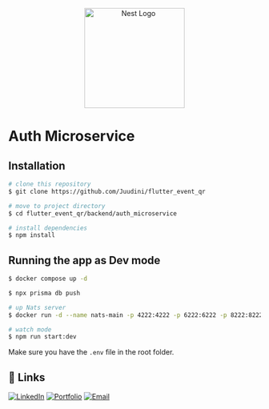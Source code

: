 <p align="center">
  <a href="http://nestjs.com/" target="blank"><img src="https://nestjs.com/img/logo-small.svg" width="200" alt="Nest Logo" /></a>
</p>

# Auth Microservice

## Installation

```bash
# clone this repository
$ git clone https://github.com/Juudini/flutter_event_qr

# move to project directory
$ cd flutter_event_qr/backend/auth_microservice

# install dependencies
$ npm install
```

## Running the app as Dev mode

```bash
$ docker compose up -d

$ npx prisma db push

# up Nats server
$ docker run -d --name nats-main -p 4222:4222 -p 6222:6222 -p 8222:8222 nats

# watch mode
$ npm run start:dev

```

Make sure you have the `.env` file in the root folder.

## 🔗 Links

<a href="https://www.linkedin.com/in/juandebandi/"><img alt="LinkedIn" title="LinkedIn" src="https://custom-icon-badges.demolab.com/badge/-LinkedIn-231b2e?style=for-the-badge&logoColor=F8D866&logo=LinkedIn"/></a>
<a href="https://juandebandi.dev/"><img alt="Portfolio" title="Portfolio" src="https://custom-icon-badges.demolab.com/badge/-|Portfolio-1F222E?style=for-the-badge&logoColor=F8D866&logo=link-external"/></a>
<a href="mailto:juudinidev@gmail.com">
<img src="https://custom-icon-badges.demolab.com/badge/-Email-231b2e?style=for-the-badge&logoColor=F8D866&logo=gmail" alt="Email">
</a>
